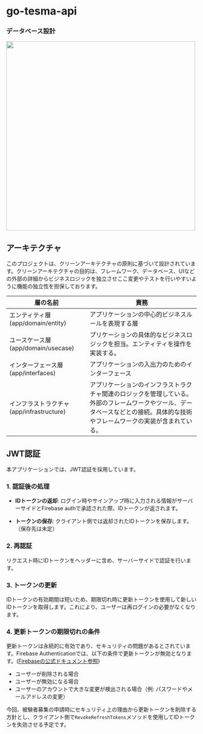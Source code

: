 # go-tesma-api

### データベース設計
<img src="https://github.com/nagaoka1166/go-tesma-api/assets/69971830/005f04cc-1029-43fc-9fd0-021890569815" width="500">


## アーキテクチャ
このプロジェクトは、クリーンアーキテクチャの原則に基づいて設計されています。クリーンアーキテクチャの目的は、フレームワーク、データベース、UIなどの外部の詳細からビジネスロジックを独立させここ変更やテストを行いやすいように機能の独立性を担保しております。

| 層の名前                                  | 責務 |
| ---------------------------------------- | ----------------------------------------------------------------------------------------------------------------------------------------------------------------------------- |
| エンティティ層 (app/domain/entity) | アプリケーションの中心的ビジネスルールを表現する層                                      |
| ユースケース層 (app/domain/usecase)                          | プリケーションの具体的なビジネスロジックを担当。エンティティを操作を実装する。 |
| インターフェース層 (app/interfaces)                                  |アプリケーションの入出力のためのインターフェース                         |
| インフラストラクチャ (app/infrastructure)                      | アプリケーションのインフラストラクチャ関連のロジックを管理している。外部のフレームワークやツール、データベースなどとの接続。具体的な技術やフレームワークの実装が含まれている。

## JWT認証

本アプリケーションでは、JWT認証を採用しています。

### 1. 認証後の処理

- **IDトークンの返却**: ログイン時やサインアップ時に入力される情報がサーバーサイドとFirebase authで承認された際、IDトークンが返されます。
  
- **トークンの保存**: クライアント側では返却されたIDトークンを保存します。（保存先は未定）

### 2. 再認証

リクエスト時にIDトークンをヘッダーに含め、サーバーサイドで認証を行います。

### 3. トークンの更新

IDトークンの有効期間は短いため、期限切れ時に更新トークンを使用して新しいIDトークンを取得します。これにより、ユーザーは再ログインの必要がなくなります。

### 4. 更新トークンの期限切れの条件

更新トークンは永続的に有効であり、セキュリティの問題があるとされています。Firebase Authenticationでは、以下の条件で更新トークンが無効となります。([Firebaseの公式ドキュメント参照](https://firebase.google.com/docs/auth/admin/manage-sessions?hl=ja))

- ユーザーが削除される場合
- ユーザーが無効になる場合
- ユーザーのアカウントで大きな変更が検出される場合（例: パスワードやメールアドレスの変更）

今回、被験者募集の申請時にセキュリティ上の理由から更新トークンを削除する方針とし、クライアント側で`RevokeRefreshTokens`メソッドを使用してIDトークンを失効させる予定です。

